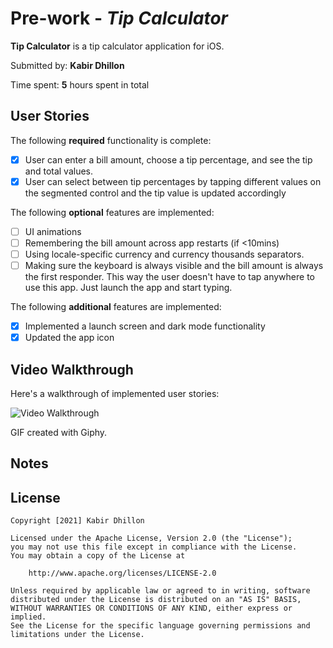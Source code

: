 # Pre-work - *Tip Calculator*

**Tip Calculator** is a tip calculator application for iOS.

Submitted by: **Kabir Dhillon**

Time spent: **5** hours spent in total

## User Stories

The following **required** functionality is complete:

* [X] User can enter a bill amount, choose a tip percentage, and see the tip and total values.
* [X] User can select between tip percentages by tapping different values on the segmented control and the tip value is updated accordingly

The following **optional** features are implemented:

* [ ] UI animations
* [ ] Remembering the bill amount across app restarts (if <10mins)
* [ ] Using locale-specific currency and currency thousands separators.
* [ ] Making sure the keyboard is always visible and the bill amount is always the first responder. This way the user doesn't have to tap anywhere to use this app. Just launch the app and start typing.

The following **additional** features are implemented:

- [X] Implemented a launch screen and dark mode functionality
- [X] Updated the app icon

## Video Walkthrough

Here's a walkthrough of implemented user stories:

<img src='https://github.com/kabirdhillon7/Tip-Calculator/blob/main/Walkthrough.gif' title='Video Walkthrough' width='' alt='Video Walkthrough'/>

GIF created with Giphy.

## Notes


## License

    Copyright [2021] Kabir Dhillon

    Licensed under the Apache License, Version 2.0 (the "License");
    you may not use this file except in compliance with the License.
    You may obtain a copy of the License at

        http://www.apache.org/licenses/LICENSE-2.0

    Unless required by applicable law or agreed to in writing, software
    distributed under the License is distributed on an "AS IS" BASIS,
    WITHOUT WARRANTIES OR CONDITIONS OF ANY KIND, either express or implied.
    See the License for the specific language governing permissions and
    limitations under the License.
